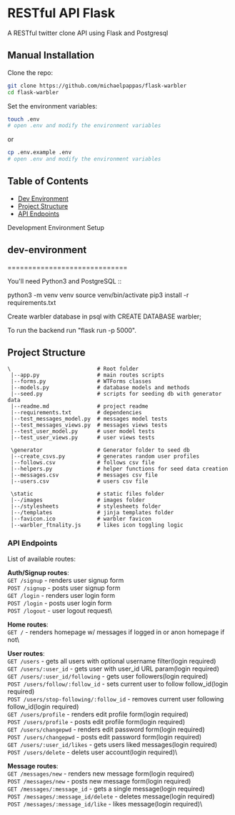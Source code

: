 
# RESTful API Flask

A RESTful twitter clone API using Flask and Postgresql

## Manual Installation

Clone the repo:

```bash
git clone https://github.com/michaelpappas/flask-warbler
cd flask-warbler
```

Set the environment variables:
```bash
touch .env
# open .env and modify the environment variables
```
or
```bash
cp .env.example .env
# open .env and modify the environment variables
```


## Table of Contents

- [Dev Environment](#dev-environment)
- [Project Structure](#project-structure)
- [API Endpoints](#api-endpoints)

Development Environment Setup
## dev-environment
=============================

You'll need Python3 and PostgreSQL ::

  python3 -m venv venv
  source venv/bin/activate
  pip3 install -r requirements.txt

Create warbler database in psql with CREATE DATABASE warbler;

To run the backend run "flask run -p 5000".

## Project Structure

```
\                           # Root folder
 |--app.py                  # main routes scripts
 |--forms.py                # WTForms classes
 |--models.py               # database models and methods
 |--seed.py                 # scripts for seeding db with generator data
 |--readme.md               # project readme
 |--requirements.txt        # dependencies
 |--test_messages_model.py  # messages model tests
 |--test_messages_views.py  # messages views tests
 |--test_user_model.py      # user model tests
 |--test_user_views.py      # user views tests

 \generator                 # Generator folder to seed db
 |--create_csvs.py          # generates random user profiles
 |--follows.csv             # follows csv file
 |--helpers.py              # helper functions for seed data creation
 |--messages.csv            # messages csv file
 |--users.csv               # users csv file

 \static                    # static files folder
 |--/images                 # images folder
 |--/stylesheets            # stylesheets folder
 |--/templates              # jinja templates folder
 |--favicon.ico             # warbler favicon
 |--warbler_ftnality.js     # likes icon toggling logic
```

### API Endpoints

List of available routes:

**Auth/Signup routes**:\
`GET /signup` - renders user signup form\
`POST /signup` - posts user signup form\
`GET /login` - renders user login form\
`POST /login` - posts user login form\
`POST /logout` - user logout request\

**Home routes**:\
`GET /` - renders homepage w/ messages if logged in or anon homepage if not\


**User routes**:\
`GET /users` - gets all users with optional username filter(login required)\
`GET /users/:user_id` - gets user with user_id URL param(login required)\
`GET /users/:user_id/following` - gets user followers(login required)\
`POST /users/follow/:follow_id` - sets current user to follow follow_id(login required)\
`POST /users/stop-following/:follow_id` - removes current user following follow_id(login required)\
`GET /users/profile` - renders edit profile form(login required)\
`POST /users/profile` - posts edit profile form(login required)\
`GET /users/changepwd` - renders edit password form(login required)\
`POST /users/changepwd` - posts edit password form(login required)\
`GET /users/:user_id/likes` - gets users liked messages(login required)\
`POST /users/delete` - delets user account(login required)\

**Message routes**:\
`GET /messages/new` - renders new message form(login required)\
`POST /messages/new` - posts new message form(login required)\
`GET /messages/:message_id` - gets a single message(login required)\
`POST /messages/:message_id/delete` - deletes message(login required)\
`POST /messages/:message_id/like` - likes message(login required)\





